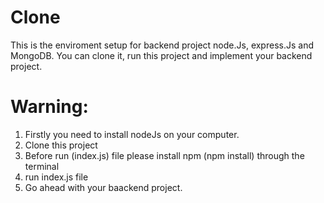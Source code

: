 # Clone
This is the enviroment setup for backend project node.Js, express.Js and MongoDB. You can clone it, run this project and implement your backend project.

# Warning:
1. Firstly you need to install nodeJs on your computer.
2. Clone this project
3. Before run (index.js) file please install npm (npm install) through the terminal
4. run index.js file
5. Go ahead with your baackend project.
